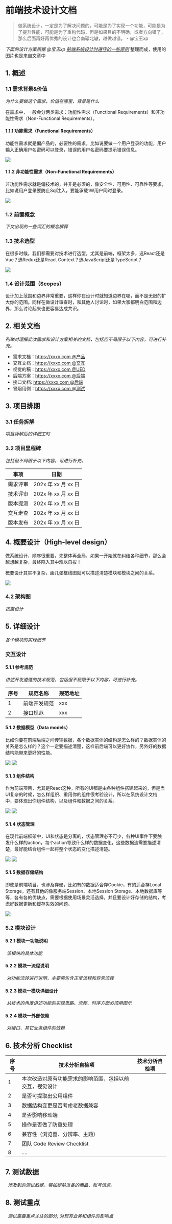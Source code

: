 # 前端技术设计文档

> 做系统设计，一定是为了解决问题的，可能是为了实现一个功能，可能是为了提升性能，可能是为了重构代码，但是如果目的不明确，或者方向错了，那么后面再好再优秀的设计也会南辕北辙，越做越错。 - @宝玉xp

*下面的设计方案根据 @宝玉xp [前端系统设计时遵守的一些原则](https://weibo.com/1727858283/LuJnKc0bw?layerid=4773242922860650)* 整理而成，使用的图片也是来自文章中

## 1. 概述

### 1.1 需求背景&价值

​*为什么要做这个需求，价值在哪里，背景是什么*

在需求中，一般会分两类需求：功能性需求（Functional Requirements）和非功能性需求（Non-Functional Requirements）。

#### 1.1.1 功能需求（Functional Requirements）

功能性需求就是偏产品的，必要性的需求，比如说要做一个用户登录的功能，用户输入正确用户名密码可以登录，错误的用户名密码要提示错误信息。

![](https://raw.githubusercontent.com/ittiam/guide/master/docs/assets/design/mw2000/66fd066bgy1h2lbvmb8oyj20y018045k.jpg)

#### 1.1.2 非功能性需求（Non-Functional Requirements）

非功能性需求就是偏技术的，并非是必须的，像安全性、可用性、可靠性等要求，比如说用户登录要防止Sql注入，要能承载1W用户同时登录。

![](https://raw.githubusercontent.com/ittiam/guide/master/docs/assets/design/mw2000/66fd066bgy1h2lbw7k09tj20y0180jyo.jpg)

### 1.2 前置概念

​*下文出现的一些词汇的概念解释*

### 1.3 技术选型

在很多时候，我们都需要对技术进行选型，尤其是前端，框架太多，选React还是Vue？选Redux还是React Context？选JavaScript还是TypeScript？

![](https://raw.githubusercontent.com/ittiam/guide/master/docs/assets/design/mw2000/66fd066bgy1h2lbwem8a9j20y018011w.jpg)

### 1.4 设计范围（Scopes）

设计加上范围和边界非常重要，这样你在设计时就知道边界在哪，而不是无限的扩大你的范围。同样在做设计审查时，和其他人讨论时，如果大家都明白范围和边界，那么讨论起来也更容易达成共识。

## 2. 相关文档

*列举对理解此次需求和设计方案相关的文档，包括但不局限于以下内容，可进行补充。*

- 需求文档：https://xxxx.com @产品
- 交互文档：https://xxxx.com @交互
- 视觉的稿：https://xxxx.com @UED
- 后端方案：https://xxxx.com @后端
- 接口文档: https://xxxx.com @后端
- 冒烟用例：https://xxxx.com @测试

## 3. 项目排期

### 3.1 任务拆解

*项目拆解后的详细工时*

### 3.2 项目里程碑

*包括但不局限于以下内容，可进行补充。*

| 事项     | 日期                |
| -------- | ------------------- |
| 需求评审 | 202x 年 xx 月 xx 日 |
| 技术评审 | 202x 年 xx 月 xx 日 |
| 版本提测 | 202x 年 xx 月 xx 日 |
| 交互走查 | 202x 年 xx 月 xx 日 |
| 版本发布 | 202x 年 xx 月 xx 日 |

## 4. 概要设计（High-level design）

做系统设计，顺序很重要，先整体再全局，如果一开始就在纠结各种细节，那么会越想越复杂，最终陷入其中难以自拔！

概要设计其实不复杂，画几张框线图就可以描述清楚模块和模块之间的关系。

![](https://raw.githubusercontent.com/ittiam/guide/master/docs/assets/design/mw2000/66fd066bgy1h2lbwkiu5wj20y0180wm7.jpg)

### 4.2 架构图

*按需设计*

## 5. 详细设计

*各个模块的实现细节*

### 交互设计

#### 5.1.1 参考规范

*讲述开发遵循的技术规范，包括但不局限于以下内容，可进行补充。*

| 序号 | 规范名称           | 规范地址 |
| ---- | ------------------ | -------- |
| 1    | 前端开发规范 | xxx      |
| 2    | 接口规范     | xxx      |

#### 5.1.2 数据模型（Data models）

比如你要在前端后端之间传输数据，各个数据实体的结构是怎么样的？数据实体的关系是怎么样的？这个一定要描述清楚，这样前后端可以更好协作，另外好的数据结构能带来更好的性能。

![](https://raw.githubusercontent.com/ittiam/guide/master/docs/assets/design/mw2000/66fd066bgy1h2lbx31jy7j20y018043z.jpg)
![](https://raw.githubusercontent.com/ittiam/guide/master/docs/assets/design/mw2000/66fd066bgy1h2lbxaa81yj20y0180tet.jpg)

#### 5.1.3 组件结构

作为前端项目，尤其是React这种，所有的UI都是由各种组件搭建起来的，但是当UI复杂的时候，怎么样组织、重用你的组件很考验设计，所以在系统设计文档中，要体现出你组件结构，以及组件和数据之间的关系。

![](https://raw.githubusercontent.com/ittiam/guide/master/docs/assets/design/mw2000/66fd066bgy1h2lbxketgsj20y01804b3.jpg)
![](https://raw.githubusercontent.com/ittiam/guide/master/docs/assets/design/mw2000/66fd066bgy1h2lbxrj4bzj20y0180am9.jpg)

#### 5.1.4 状态管理

在现代前端框架中，UI和状态是分离的，状态管理必不可少，各种UI事件下要触发什么样的action，每个action导致什么样的数据变化，这些数据流需要描述清楚，最好能结合组件一起将整个状态的变化描述清楚。

![](https://raw.githubusercontent.com/ittiam/guide/master/docs/assets/design/mw2000/66fd066bgy1h2lbxketgsj20y01804b3.jpg)
![](https://raw.githubusercontent.com/ittiam/guide/master/docs/assets/design/mw2000/66fd066bgy1h2lbxrj4bzj20y0180am9.jpg)

#### 5.1.5 数据存储结构

即使是前端项目，也涉及存储，比如有的数据适合存Cookie，有的适合存Local Storage，还有其他的像服务端Session、本地Session Storage、本地数据库等等，各有各的优缺点，需要根据使用场景灵活选择，并且要设计好存储的结构，考虑好数据更新和缓存失效的问题。

![](https://raw.githubusercontent.com/ittiam/guide/master/docs/assets/design/mw2000/66fd066bgy1h2lbxfepzej20y01807bl.jpg)

### 5.2 模块设计

#### 5.2.1 模块一功能说明

​ *该模块的具体功能*

#### 5.2.2 模块一流程说明

​ *对功能流转进行说明，主要需包含正常流程和异常流程*

#### 5.2.3 模块一模块详细设计

​ *从技术的角度讲述功能的实现思路。流程、时序方面必须用图示*

#### 5.2.4 模块一外部依赖

​ *对接口、其它业务组件的依赖*

## 6. 技术分析 Checklist

| 序号 | 技术分析自检项                                           | 技术分析自检项 |
| ---- | -------------------------------------------------------- | -------------- |
| 1    | 本次改造对原有功能需求的影响范围，包括以前交互，视觉设计 |                |
| 2    | 是否可提取出公用组件                                     |                |
| 3    | 数据结构变更是否考虑老数据兼容                           |                |
| 4    | 是否影响移动端                                           |                |
| 5    | 操作是否做了防重处理                                     |                |
| 6    | 兼容性（浏览器、分辨率、主题）                           |                |
| 7    | 团队 Code Review Checklist                               |                |
| 8    | ....                                                     |                |

## 7. 测试数据

​  *涉及到的测试数据。譬如提前准备的商品、账号信息。*

## 8. 测试重点

​  *测试需要重点关注的部分, 对现有业务和组件的影响点*
